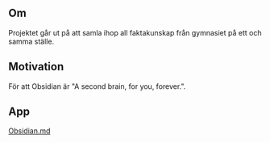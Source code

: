 ## Om
Projektet går ut på att samla ihop all faktakunskap från gymnasiet på ett och samma ställe.

## Motivation
För att Obsidian är "A second brain, for you, forever.".

## App
[Obsidian.md](https://obsidian.md/)
